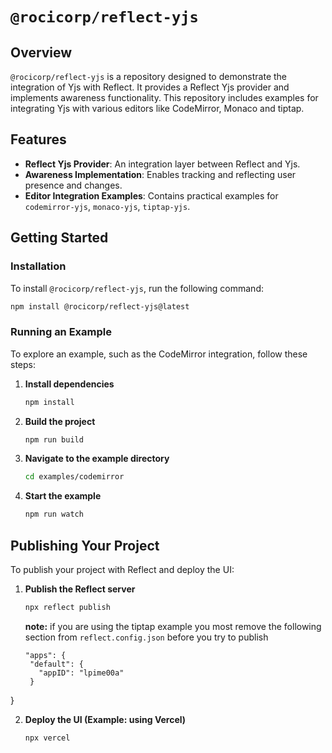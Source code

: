 # `@rocicorp/reflect-yjs`

## Overview

`@rocicorp/reflect-yjs` is a repository designed to demonstrate the integration of Yjs with Reflect. It provides a Reflect Yjs provider and implements awareness functionality. This repository includes examples for integrating Yjs with various editors like CodeMirror, Monaco and tiptap.

## Features

- **Reflect Yjs Provider**: An integration layer between Reflect and Yjs.
- **Awareness Implementation**: Enables tracking and reflecting user presence and changes.
- **Editor Integration Examples**: Contains practical examples for `codemirror-yjs`, `monaco-yjs`, `tiptap-yjs`.

## Getting Started

### Installation

To install `@rocicorp/reflect-yjs`, run the following command:

```bash
npm install @rocicorp/reflect-yjs@latest
```

### Running an Example

To explore an example, such as the CodeMirror integration, follow these steps:

1. **Install dependencies**

   ```bash
   npm install
   ```

2. **Build the project**

   ```bash
   npm run build
   ```

3. **Navigate to the example directory**

   ```bash
   cd examples/codemirror
   ```

4. **Start the example**
   ```bash
   npm run watch
   ```

## Publishing Your Project

To publish your project with Reflect and deploy the UI:

1. **Publish the Reflect server**

   ```bash
   npx reflect publish
   ```

   **note:** if you are using the tiptap example you most remove the following section from `reflect.config.json` before you try to publish

   ```
   "apps": {
    "default": {
      "appID": "lpime00a"
    }
  }

2. **Deploy the UI (Example: using Vercel)**
   ```bash
   npx vercel
   ```
